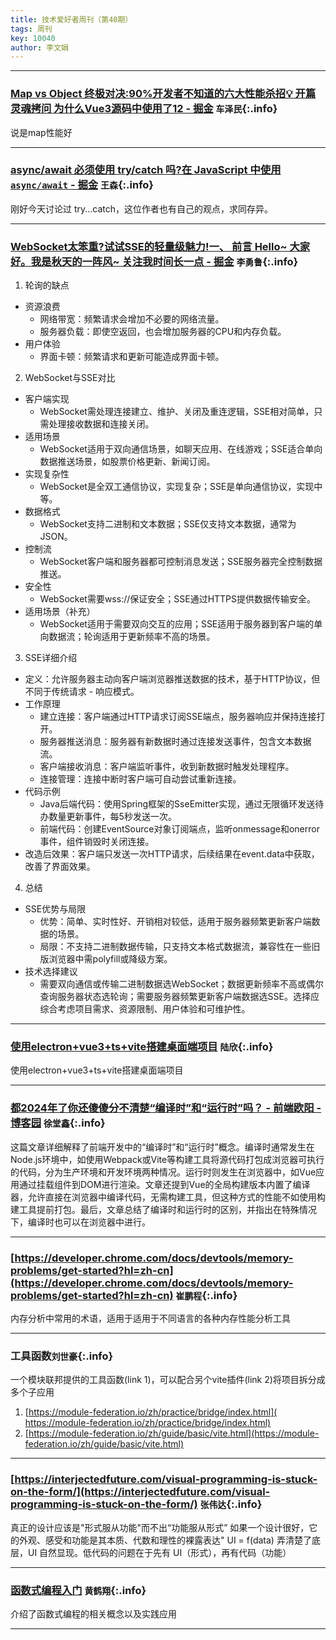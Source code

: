 ```yaml
---
title: 技术爱好者周刊（第40期）
tags: 周刊
key: 10040
author: 李文娟
---
```

---

### [Map vs Object 终极对决:90%开发者不知道的六大性能杀招💡 开篇灵魂拷问 为什么Vue3源码中使用了12 - 掘金](https://juejin.cn/post/7474869007336505385) `车泽民`{:.info}

说是map性能好

---
### [async/await 必须使用 try/catch 吗?在 JavaScript 中使用 `async/await` - 掘金](https://juejin.cn/post/7482013975077928995) `王森`{:.info}

刚好今天讨论过 try...catch，这位作者也有自己的观点，求同存异。


---
### [WebSocket太笨重?试试SSE的轻量级魅力!一、 前言 Hello~ 大家好。我是秋天的一阵风~ 关注我时间长一点 - 掘金](https://juejin.cn/post/7451991754561880115) `李勇鲁`{:.info}

1. 轮询的缺点
- 资源浪费
  - 网络带宽：频繁请求会增加不必要的网络流量。
  - 服务器负载：即使空返回，也会增加服务器的CPU和内存负载。
- 用户体验
  - 界面卡顿：频繁请求和更新可能造成界面卡顿。
2. WebSocket与SSE对比
- 客户端实现
  - WebSocket需处理连接建立、维护、关闭及重连逻辑，SSE相对简单，只需处理接收数据和连接关闭。
- 适用场景
  - WebSocket适用于双向通信场景，如聊天应用、在线游戏；SSE适合单向数据推送场景，如股票价格更新、新闻订阅。
- 实现复杂性
  - WebSocket是全双工通信协议，实现复杂；SSE是单向通信协议，实现中等。
- 数据格式
  - WebSocket支持二进制和文本数据；SSE仅支持文本数据，通常为JSON。
- 控制流
  - WebSocket客户端和服务器都可控制消息发送；SSE服务器完全控制数据推送。
- 安全性
  - WebSocket需要wss://保证安全；SSE通过HTTPS提供数据传输安全。
- 适用场景（补充）
  - WebSocket适用于需要双向交互的应用；SSE适用于服务器到客户端的单向数据流；轮询适用于更新频率不高的场景。
3. SSE详细介绍
- 定义：允许服务器主动向客户端浏览器推送数据的技术，基于HTTP协议，但不同于传统请求 - 响应模式。
- 工作原理
  - 建立连接：客户端通过HTTP请求订阅SSE端点，服务器响应并保持连接打开。
  - 服务器推送消息：服务器有新数据时通过连接发送事件，包含文本数据流。
  - 客户端接收消息：客户端监听事件，收到新数据时触发处理程序。
  - 连接管理：连接中断时客户端可自动尝试重新连接。
- 代码示例
  - Java后端代码：使用Spring框架的SseEmitter实现，通过无限循环发送待办数量更新事件，每5秒发送一次。
  - 前端代码：创建EventSource对象订阅端点，监听onmessage和onerror事件，组件销毁时关闭连接。
- 改造后效果：客户端只发送一次HTTP请求，后续结果在event.data中获取，改善了界面效果。
4. 总结
- SSE优势与局限
  - 优势：简单、实时性好、开销相对较低，适用于服务器频繁更新客户端数据的场景。
  - 局限：不支持二进制数据传输，只支持文本格式数据流，兼容性在一些旧版浏览器中需polyfill或降级方案。
- 技术选择建议
  - 需要双向通信或传输二进制数据选WebSocket；数据更新频率不高或偶尔查询服务器状态选轮询；需要服务器频繁更新客户端数据选SSE。选择应综合考虑项目需求、资源限制、用户体验和可维护性。


---
### [使用electron+vue3+ts+vite搭建桌面端项目](https://juejin.cn/post/7444930742008758306) `陆欣`{:.info}

使用electron+vue3+ts+vite搭建桌面端项目

---
### [都2024年了你还傻傻分不清楚“编译时”和“运行时”吗？ - 前端欧阳 - 博客园](https://www.cnblogs.com/heavenYJJ/p/18313840) `徐堂鑫`{:.info}

这篇文章详细解释了前端开发中的“编译时”和“运行时”概念。编译时通常发生在Node.js环境中，如使用Webpack或Vite等构建工具将源代码打包成浏览器可执行的代码，分为生产环境和开发环境两种情况。运行时则发生在浏览器中，如Vue应用通过挂载组件到DOM进行渲染。文章还提到Vue的全局构建版本内置了编译器，允许直接在浏览器中编译代码，无需构建工具，但这种方式的性能不如使用构建工具提前打包。最后，文章总结了编译时和运行时的区别，并指出在特殊情况下，编译时也可以在浏览器中进行。

---
### [https://developer.chrome.com/docs/devtools/memory-problems/get-started?hl=zh-cn](https://developer.chrome.com/docs/devtools/memory-problems/get-started?hl=zh-cn) `崔鹏程`{:.info}

内存分析中常用的术语，适用于适用于不同语言的各种内存性能分析工具

---
### 工具函数`刘世豪`{:.info}

一个模块联邦提供的工具函数(link 1)，可以配合另个vite插件(link 2)将项目拆分成多个子应用

1. [​https://module-federation.io/zh/practice/bridge/index.html](​https://module-federation.io/zh/practice/bridge/index.html)
2. [https://module-federation.io/zh/guide/basic/vite.html](https://module-federation.io/zh/guide/basic/vite.html)

---
### [https://interjectedfuture.com/visual-programming-is-stuck-on-the-form/](https://interjectedfuture.com/visual-programming-is-stuck-on-the-form/) `张伟达`{:.info}

真正的设计应该是"形式服从功能"而不出“功能服从形式”
如果一个设计很好，它的外观、感受和功能是其本质、代数和理性的裸露表达"
UI = f(data)
弄清楚了底层，UI 自然显现。低代码的问题在于先有 UI（形式），再有代码（功能）

---
### [函数式编程入门](https://juejin.cn/post/6844903936378273799?searchId=2025032113514632ACFB7E11763719E757) `黄鹤翔`{:.info}

介绍了函数式编程的相关概念以及实践应用


------
